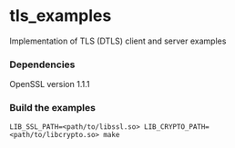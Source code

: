# tls_examples

Implementation of TLS (DTLS) client and server examples

### Dependencies

OpenSSL version 1.1.1

### Build the examples

```shell
LIB_SSL_PATH=<path/to/libssl.so> LIB_CRYPTO_PATH=<path/to/libcrypto.so> make
```
